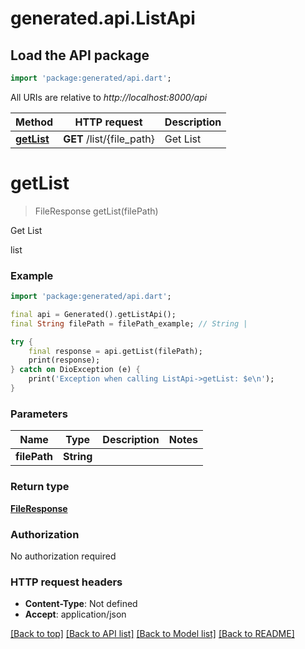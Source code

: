 # generated.api.ListApi

## Load the API package
```dart
import 'package:generated/api.dart';
```

All URIs are relative to *http://localhost:8000/api*

Method | HTTP request | Description
------------- | ------------- | -------------
[**getList**](ListApi.md#getlist) | **GET** /list/{file_path} | Get List


# **getList**
> FileResponse getList(filePath)

Get List

list

### Example
```dart
import 'package:generated/api.dart';

final api = Generated().getListApi();
final String filePath = filePath_example; // String | 

try {
    final response = api.getList(filePath);
    print(response);
} catch on DioException (e) {
    print('Exception when calling ListApi->getList: $e\n');
}
```

### Parameters

Name | Type | Description  | Notes
------------- | ------------- | ------------- | -------------
 **filePath** | **String**|  | 

### Return type

[**FileResponse**](FileResponse.md)

### Authorization

No authorization required

### HTTP request headers

 - **Content-Type**: Not defined
 - **Accept**: application/json

[[Back to top]](#) [[Back to API list]](../README.md#documentation-for-api-endpoints) [[Back to Model list]](../README.md#documentation-for-models) [[Back to README]](../README.md)

